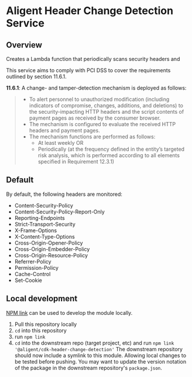 # Aligent Header Change Detection Service

## Overview

Creates a Lambda function that periodically scans security headers and 

This service aims to comply with PCI DSS to cover the requirements outlined by section 11.6.1.

**11.6.1**: A change- and tamper-detection mechanism is deployed as follows:
> - To alert personnel to unauthorized modification (including indicators of compromise, changes, additions, and deletions) to the security-impacting HTTP headers and the script contents of payment pages as received by the consumer browser.
> - The mechanism is configured to evaluate the received HTTP headers and payment pages.
> - The mechanism functions are performed as follows:
>   - At least weekly
>     OR
>   - Periodically (at the frequency defined in the entity’s targeted risk analysis, which is performed according to all elements specified in Requirement 12.3.1)

## Default

By default, the following headers are monitored:

- Content-Security-Policy
- Content-Security-Policy-Report-Only
- Reporting-Endpoints
- Strict-Transport-Security
- X-Frame-Options
- X-Content-Type-Options
- Cross-Origin-Opener-Policy
- Cross-Origin-Embedder-Policy
- Cross-Origin-Resource-Policy
- Referrer-Policy
- Permission-Policy
- Cache-Control
- Set-Cookie

## Local development
[NPM link](https://docs.npmjs.com/cli/v7/commands/npm-link) can be used to develop the module locally.
1. Pull this repository locally
2. `cd` into this repository
3. run `npm link`
4. `cd` into the downstream repo (target project, etc) and run `npm link '@aligent/cdk-header-change-detection'`
The downstream repository should now include a symlink to this module. Allowing local changes to be tested before pushing. You may want to update the version notation of the package in the downstream repository's `package.json`.